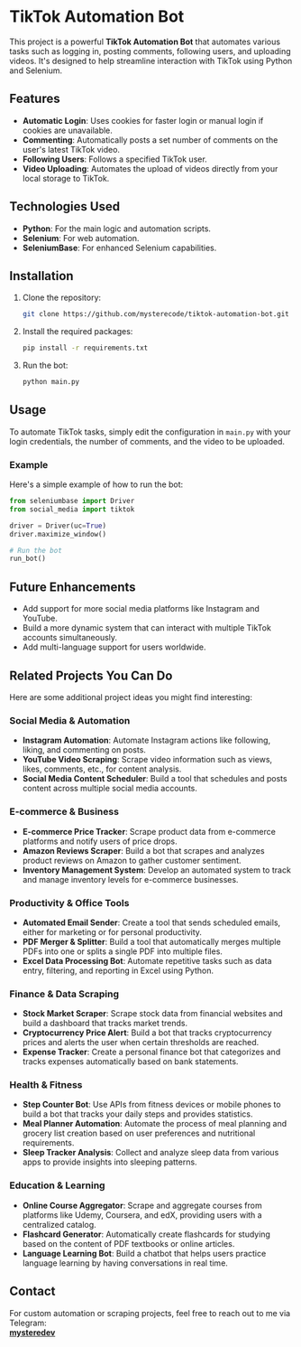 # TikTok Automation Bot

This project is a powerful **TikTok Automation Bot** that automates various tasks such as logging in, posting comments, following users, and uploading videos. It's designed to help streamline interaction with TikTok using Python and Selenium.

## Features
- **Automatic Login**: Uses cookies for faster login or manual login if cookies are unavailable.
- **Commenting**: Automatically posts a set number of comments on the user's latest TikTok video.
- **Following Users**: Follows a specified TikTok user.
- **Video Uploading**: Automates the upload of videos directly from your local storage to TikTok.

## Technologies Used
- **Python**: For the main logic and automation scripts.
- **Selenium**: For web automation.
- **SeleniumBase**: For enhanced Selenium capabilities.

## Installation
1. Clone the repository:
   ```bash
   git clone https://github.com/mysterecode/tiktok-automation-bot.git
   ```
2. Install the required packages:
   ```bash
   pip install -r requirements.txt
   ```
3. Run the bot:
   ```bash
   python main.py
   ```

## Usage
To automate TikTok tasks, simply edit the configuration in `main.py` with your login credentials, the number of comments, and the video to be uploaded.

### Example
Here's a simple example of how to run the bot:
```python
from seleniumbase import Driver
from social_media import tiktok

driver = Driver(uc=True)
driver.maximize_window()

# Run the bot
run_bot()
```

## Future Enhancements
- Add support for more social media platforms like Instagram and YouTube.
- Build a more dynamic system that can interact with multiple TikTok accounts simultaneously.
- Add multi-language support for users worldwide.

## Related Projects You Can Do

Here are some additional project ideas you might find interesting:

### **Social Media & Automation**
- **Instagram Automation**: Automate Instagram actions like following, liking, and commenting on posts.
- **YouTube Video Scraping**: Scrape video information such as views, likes, comments, etc., for content analysis.
- **Social Media Content Scheduler**: Build a tool that schedules and posts content across multiple social media accounts.

### **E-commerce & Business**
- **E-commerce Price Tracker**: Scrape product data from e-commerce platforms and notify users of price drops.
- **Amazon Reviews Scraper**: Build a bot that scrapes and analyzes product reviews on Amazon to gather customer sentiment.
- **Inventory Management System**: Develop an automated system to track and manage inventory levels for e-commerce businesses.

### **Productivity & Office Tools**
- **Automated Email Sender**: Create a tool that sends scheduled emails, either for marketing or for personal productivity.
- **PDF Merger & Splitter**: Build a tool that automatically merges multiple PDFs into one or splits a single PDF into multiple files.
- **Excel Data Processing Bot**: Automate repetitive tasks such as data entry, filtering, and reporting in Excel using Python.

### **Finance & Data Scraping**
- **Stock Market Scraper**: Scrape stock data from financial websites and build a dashboard that tracks market trends.
- **Cryptocurrency Price Alert**: Build a bot that tracks cryptocurrency prices and alerts the user when certain thresholds are reached.
- **Expense Tracker**: Create a personal finance bot that categorizes and tracks expenses automatically based on bank statements.

### **Health & Fitness**
- **Step Counter Bot**: Use APIs from fitness devices or mobile phones to build a bot that tracks your daily steps and provides statistics.
- **Meal Planner Automation**: Automate the process of meal planning and grocery list creation based on user preferences and nutritional requirements.
- **Sleep Tracker Analysis**: Collect and analyze sleep data from various apps to provide insights into sleeping patterns.

### **Education & Learning**
- **Online Course Aggregator**: Scrape and aggregate courses from platforms like Udemy, Coursera, and edX, providing users with a centralized catalog.
- **Flashcard Generator**: Automatically create flashcards for studying based on the content of PDF textbooks or online articles.
- **Language Learning Bot**: Build a chatbot that helps users practice language learning by having conversations in real time.

## Contact
For custom automation or scraping projects, feel free to reach out to me via Telegram:  
**[mysteredev](https://t.me/mysteredev)**
